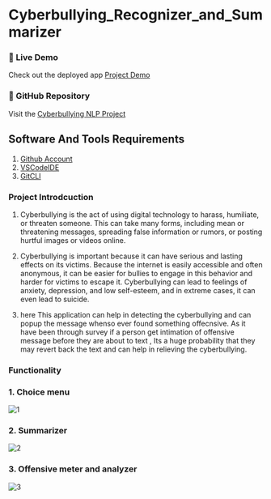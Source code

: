 # Cyberbullying_Recognizer_and_Summarizer
### 🔗 Live Demo
Check out the deployed app [Project Demo](https://cyberbullying-azcvckezgad2bmfx.southeastasia-01.azurewebsites.net/)

### 📂 GitHub Repository
Visit the [Cyberbullying NLP Project](https://github.com/Bhanuraj23m0316iitb/Cyberbullying-Detection-and-Summarizer)

## Software And Tools Requirements

1. [Github Account](https://github.com)
2. [VSCodeIDE](https://code.visualstudio.com/)
3. [GitCLI](https://git-scm.com/book/en/v2/Getting-Started-The-Command-Line)

### Project Introdcuction 

1. Cyberbullying is the act of using digital technology to harass, humiliate, or threaten someone. This can take many forms, including mean or threatening messages, spreading false information or rumors, or posting hurtful images or videos online.

2. Cyberbullying is important because it can have serious and lasting effects on its victims. Because the internet is easily accessible and often anonymous, it can be easier for bullies to engage in this behavior and harder for victims to escape it. Cyberbullying can lead to feelings of anxiety, depression, and low self-esteem, and in extreme cases, it can even lead to suicide.

3. here This application can help in detecting the cyberbullying and can popup the message whenso ever found something offecnsive. As it have been through survey if a person get intimation of offensive message before they are about to text , Its a huge probability that they may revert back the text and can help in relieving the cyberbullying.

### Functionality

### 1. Choice menu

![1](https://user-images.githubusercontent.com/86300718/218245622-348575cb-9036-4121-ab08-791d465a74e9.png)

### 2. Summarizer

![2](https://user-images.githubusercontent.com/86300718/218245629-14ebf7b1-cc55-4a63-9ce3-b342ddd5b2c3.png)

### 3. Offensive meter and analyzer


![3](https://user-images.githubusercontent.com/86300718/218245638-3e0484f5-a409-45b7-ae76-5fe5664dc557.png)
